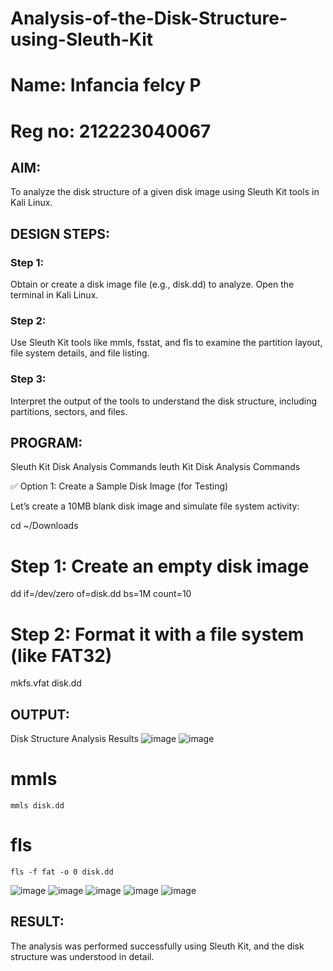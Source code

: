 # Analysis-of-the-Disk-Structure-using-Sleuth-Kit
# Name: Infancia felcy P
# Reg no: 212223040067
## AIM:
To analyze the disk structure of a given disk image using Sleuth Kit tools in Kali Linux.

## DESIGN STEPS:
### Step 1:
Obtain or create a disk image file (e.g., disk.dd) to analyze. Open the terminal in Kali Linux.

### Step 2:
Use Sleuth Kit tools like mmls, fsstat, and fls to examine the partition layout, file system details, and file listing.

### Step 3:
Interpret the output of the tools to understand the disk structure, including partitions, sectors, and files.

## PROGRAM:
Sleuth Kit Disk Analysis Commands
leuth Kit Disk Analysis Commands

✅ Option 1: Create a Sample Disk Image (for Testing)

Let’s create a 10MB blank disk image and simulate file system activity:

cd ~/Downloads

# Step 1: Create an empty disk image
dd if=/dev/zero of=disk.dd bs=1M count=10

# Step 2: Format it with a file system (like FAT32)
mkfs.vfat disk.dd

## OUTPUT:
Disk Structure Analysis Results
![image](https://github.com/user-attachments/assets/5d9f9e04-dfa1-417f-8b73-898c9acc0cbc)
![image](https://github.com/user-attachments/assets/6e407f69-cca3-4367-9e7c-9f2bc9ad6e6f)
# mmls
```
mmls disk.dd
```
# fls
```
fls -f fat -o 0 disk.dd
```
![image](https://github.com/user-attachments/assets/147cbd4c-0c5e-4403-9c99-897bf7bff15a)
![image](https://github.com/user-attachments/assets/18c55746-6dbc-45be-af35-279ce9fab397)
![image](https://github.com/user-attachments/assets/5124daa2-e269-45dc-aa74-2c39f65285c0)
![image](https://github.com/user-attachments/assets/9a4c01f9-bde1-472b-a19d-f2313d9e8169)
![image](https://github.com/user-attachments/assets/958f360a-3694-41d0-86ba-285236a417f1)


## RESULT:
The analysis was performed successfully using Sleuth Kit, and the disk structure was understood in detail.
